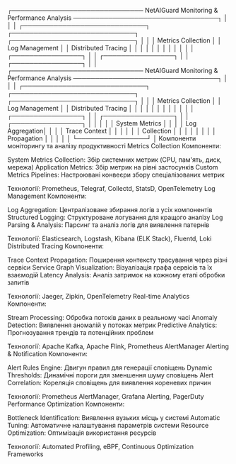 ┌────────────────────────────── NetAIGuard Monitoring & Performance Analysis ─────────────────────────────────┐
│                                                                                                             │
│  ┌────────────────────────────┐    ┌────────────────────────────┐    ┌────────────────────────────┐        │
│  │  Metrics Collection        │    │  Log Management            │    │  Distributed Tracing       │        │
│  │                            │    │                            │    │                            │        │
│  │  ┌────────────────┐        │    │  ┌────────────────┐        │    │  ┌────────────────┐        │        │
┌────────────────────────────── NetAIGuard Monitoring & Performance Analysis ─────────────────────────────────┐
│                                                                                                             │
│  ┌────────────────────────────┐    ┌────────────────────────────┐    ┌────────────────────────────┐        │
│  │  Metrics Collection        │    │  Log Management            │    │  Distributed Tracing       │        │
│  │                            │    │                            │    │                            │        │
│  │  ┌────────────────┐        │    │  ┌────────────────┐        │    │  ┌────────────────┐        │        │
│  │  │ System Metrics │        │    │  │ Log Aggregation│        │    │  │ Trace Context  │        │        │
│  │  │ Collection     │        │    │  │                │        │    │  │ Propagation    │        │        │
│  │  └────────────────┘        │
Компоненти моніторингу та аналізу продуктивності
Metrics Collection
Компоненти:

System Metrics Collection: Збір системних метрик (CPU, пам'ять, диск, мережа)
Application Metrics: Збір метрик на рівні застосунків
Custom Metrics Pipelines: Настроювані конвеєри збору спеціалізованих метрик

Технології: Prometheus, Telegraf, Collectd, StatsD, OpenTelemetry
Log Management
Компоненти:

Log Aggregation: Централізоване збирання логів з усіх компонентів
Structured Logging: Структуроване логування для кращого аналізу
Log Parsing & Analysis: Парсинг та аналіз логів для виявлення патернів

Технології: Elasticsearch, Logstash, Kibana (ELK Stack), Fluentd, Loki
Distributed Tracing
Компоненти:

Trace Context Propagation: Поширення контексту трасування через різні сервіси
Service Graph Visualization: Візуалізація графа сервісів та їх взаємодій
Latency Analysis: Аналіз затримок на кожному етапі обробки запитів

Технології: Jaeger, Zipkin, OpenTelemetry
Real-time Analytics
Компоненти:

Stream Processing: Обробка потоків даних в реальному часі
Anomaly Detection: Виявлення аномалій у потоках метрик
Predictive Analytics: Прогнозування трендів та потенційних проблем

Технології: Apache Kafka, Apache Flink, Prometheus AlertManager
Alerting & Notification
Компоненти:

Alert Rules Engine: Двигун правил для генерації сповіщень
Dynamic Thresholds: Динамічні пороги для зменшення шуму сповіщень
Alert Correlation: Кореляція сповіщень для виявлення кореневих причин

Технології: Prometheus AlertManager, Grafana Alerting, PagerDuty
Performance Optimization
Компоненти:

Bottleneck Identification: Виявлення вузьких місць у системі
Automatic Tuning: Автоматичне налаштування параметрів системи
Resource Optimization: Оптимізація використання ресурсів

Технології: Automated Profiling, eBPF, Continuous Optimization Frameworks